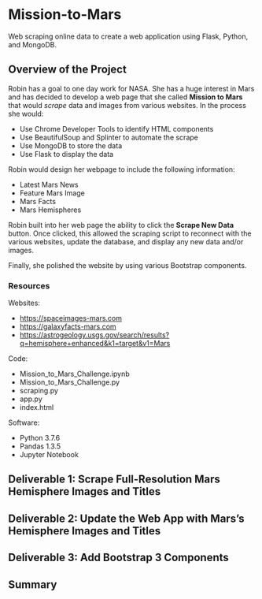 # Mission-to-Mars
Web scraping online data to create a web application using Flask, Python, and MongoDB.

## Overview of the Project
Robin has a goal to one day work for NASA.  She has a huge interest in Mars and has decided to develop a web page that she called **Mission to Mars** that would *scrape* data and images from various websites.  In the process she would:

  * Use Chrome Developer Tools to identify HTML components
  * Use BeautifulSoup and Splinter to automate the scrape
  * Use MongoDB to store the data
  * Use Flask to display the data

Robin would design her webpage to include the following information:

  * Latest Mars News
  * Feature Mars Image
  * Mars Facts
  * Mars Hemispheres

Robin built into her web page the ability to click the **Scrape New Data** button.  Once clicked, this allowed the scraping script to reconnect with the various websites, update the database, and display any new data and/or images.

Finally, she polished the website by using various Bootstrap components.

### Resources
Websites:
 * https://spaceimages-mars.com
 * https://galaxyfacts-mars.com
 * https://astrogeology.usgs.gov/search/results?q=hemisphere+enhanced&k1=target&v1=Mars


Code:
 * Mission_to_Mars_Challenge.ipynb
 * Mission_to_Mars_Challenge.py
 * scraping.py
 * app.py
 * index.html


Software:
 * Python 3.7.6
 * Pandas 1.3.5
 * Jupyter Notebook

## Deliverable 1:  Scrape Full-Resolution Mars Hemisphere Images and Titles



## Deliverable 2:  Update the Web App with Mars’s Hemisphere Images and Titles



## Deliverable 3:  Add Bootstrap 3 Components


## Summary

